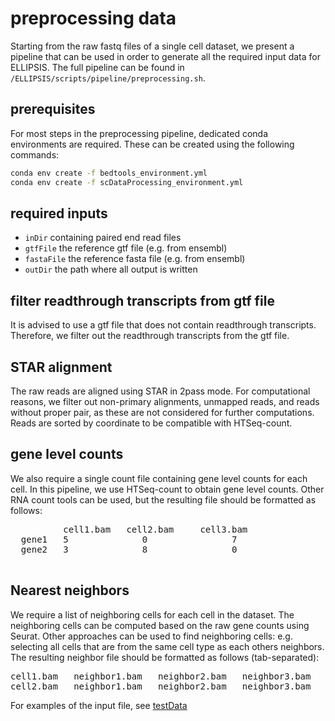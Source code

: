 # preprocessing data

Starting from the raw fastq files of a single cell dataset, we present a pipeline that can be used in order to generate all the required input data for ELLIPSIS.
The full pipeline can be found in `/ELLIPSIS/scripts/pipeline/preprocessing.sh`.


## prerequisites
For most steps in the preprocessing pipeline, dedicated conda environments are required. 
These can be created using the following commands:
```bash
conda env create -f bedtools_environment.yml
conda env create -f scDataProcessing_environment.yml
```

## required inputs
* `inDir` containing paired end read files
* `gtfFile` the reference gtf file (e.g. from ensembl)
* `fastaFile` the reference fasta file (e.g. from ensembl)
* `outDir` the path where all output is written

## filter readthrough transcripts from gtf file
It is advised to use a gtf file that does not contain readthrough transcripts. 
Therefore, we filter out the readthrough transcripts from the gtf file.

## STAR alignment
The raw reads are aligned using STAR in 2pass mode. 
For computational reasons, we filter out non-primary alignments, unmapped reads, and reads without proper pair, as these are not considered for further computations.
Reads are sorted by coordinate to be compatible with HTSeq-count.

## gene level counts
We also require a single count file containing gene level counts for each cell.
In this pipeline, we use HTSeq-count to obtain gene level counts.
Other RNA count tools can be used, but the resulting file should be formatted as follows:
  <pre>
          cell1.bam   cell2.bam     cell3.bam
  gene1   5              0                7
  gene2   3              8                0
  </pre>

## Nearest neighbors
We require a list of neighboring cells for each cell in the dataset.
The neighboring cells can be computed based on the raw gene counts using Seurat.
Other approaches can be used to find neighboring cells: e.g. selecting all cells that are from the same cell type as each others neighbors.
The resulting neighbor file should be formatted as follows (tab-separated):
<pre>
cell1.bam   neighbor1.bam   neighbor2.bam   neighbor3.bam
cell2.bam   neighbor1.bam   neighbor2.bam   neighbor3.bam
</pre>

For examples of the input file, see [testData](/testData)






